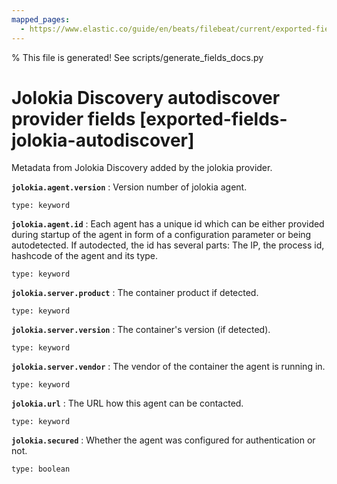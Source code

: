 ```yaml
---
mapped_pages:
  - https://www.elastic.co/guide/en/beats/filebeat/current/exported-fields-jolokia-autodiscover.html
---
```


% This file is generated! See scripts/generate_fields_docs.py

# Jolokia Discovery autodiscover provider fields [exported-fields-jolokia-autodiscover]

Metadata from Jolokia Discovery added by the jolokia provider.

**`jolokia.agent.version`**
:   Version number of jolokia agent.

    type: keyword


**`jolokia.agent.id`**
:   Each agent has a unique id which can be either provided during startup of the agent in form of a configuration parameter or being autodetected. If autodected, the id has several parts: The IP, the process id, hashcode of the agent and its type.

    type: keyword


**`jolokia.server.product`**
:   The container product if detected.

    type: keyword


**`jolokia.server.version`**
:   The container's version (if detected).

    type: keyword


**`jolokia.server.vendor`**
:   The vendor of the container the agent is running in.

    type: keyword


**`jolokia.url`**
:   The URL how this agent can be contacted.

    type: keyword


**`jolokia.secured`**
:   Whether the agent was configured for authentication or not.

    type: boolean


